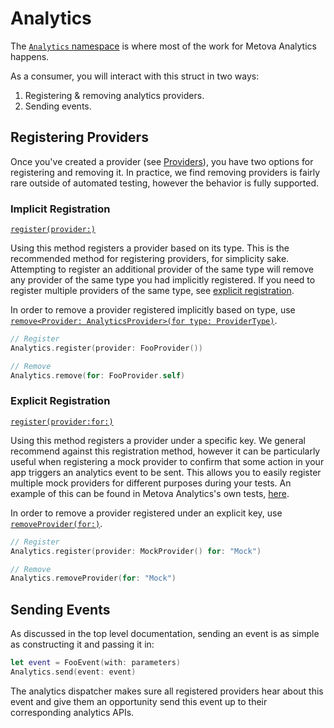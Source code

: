 #  Analytics

The [`Analytics` namespace](../MetovaAnalytics/Core/MetovaAnalytics.swift) is where most of the work for Metova Analytics happens.

As a consumer, you will interact with this struct in two ways:

1. Registering & removing analytics providers.
2. Sending events.

## Registering Providers

Once you've created a provider (see [Providers](./Providers.md)), you have two options for registering and removing it.  In practice, we find removing providers is fairly rare outside of automated testing, however the behavior is fully supported.

### Implicit Registration

[`register(provider:)`](../MetovaAnalytics/Core/Provider/MetovaAnalytics.swift#L84-91)

Using this method registers a provider based on its type. This is the recommended method for registering providers, for simplicity sake. Attempting to register an additional provider of the same type will remove any provider of the same type you had implicitly registered.  If you need to register multiple providers of the same type, see [explicit registration](#explicit-registration).

In order to remove a provider registered implicitly based on type, use [`remove<Provider: AnalyticsProvider>(for type: ProviderType)`](../MetovaAnalytics/Core/Provider/MetovaAnalytics.swift#L93-100).

```swift
// Register
Analytics.register(provider: FooProvider())

// Remove
Analytics.remove(for: FooProvider.self)
```

### Explicit Registration

[`register(provider:for:)`](../MetovaAnalytics/Core/Provider/MetovaAnalytics.swift#L66-74)

Using this method registers a provider under a specific key.  We general recommend against this registration method, however it can be particularly useful when registering a mock provider to confirm that some action in your app triggers an analytics event to be sent.  This allows you to easily register multiple mock providers for different purposes during your tests.  An example of this can be found in Metova Analytics's own tests, [here](../MetovaAnalyticsTests/Core/AnalyticsTests.swift#L42-47).

In order to remove a provider registered under an explicit key, use [`removeProvider(for:)`](../MetovaAnalytics/Core/Provider/MetovaAnalytics.swift#L76-82).

```swift
// Register
Analytics.register(provider: MockProvider() for: "Mock")

// Remove
Analytics.removeProvider(for: "Mock")
```

## Sending Events

As discussed in the top level documentation, sending an event is as simple as constructing it and passing it in:

```swift
let event = FooEvent(with: parameters)
Analytics.send(event: event)
```

The analytics dispatcher makes sure all registered providers hear about this event and give them an opportunity send this event up to their corresponding analytics APIs.  


